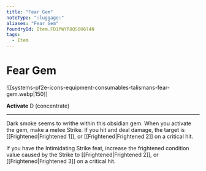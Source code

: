 ```yaml
---
title: "Fear Gem"
noteType: ":luggage:"
aliases: "Fear Gem"
foundryId: Item.FD1fWYR0QS0H6l4N
tags:
  - Item
---
```


# Fear Gem
![[systems-pf2e-icons-equipment-consumables-talismans-fear-gem.webp|150]]

**Activate** D (concentrate)

* * *

Dark smoke seems to writhe within this obsidian gem. When you activate the gem, make a melee Strike. If you hit and deal damage, the target is [[Frightened|Frightened 1]], or [[Frightened|Frightened 2]] on a critical hit.

If you have the Intimidating Strike feat, increase the frightened condition value caused by the Strike to [[Frightened|Frightened 2]], or [[Frightened|Frightened 3]] on a critical hit.
